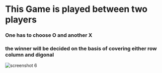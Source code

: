 # This Game is played between two players 
### One has to choose O and another X 
### the winner will be decided on the basis of covering either row column and digonal

![screenshot 6](https://cloud.githubusercontent.com/assets/13691876/19084710/30dd0798-8a85-11e6-9d15-a69c4c7b9bc0.png)
